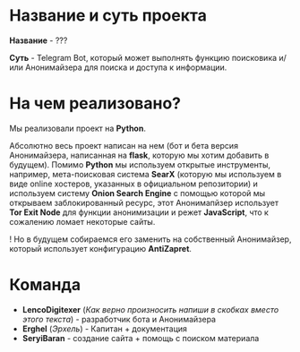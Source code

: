 # Название и суть проекта 
**Название** - ??? 

**Суть** - Telegram Bot, который может выполнять функцию поисковика и/или Анонимайзера для поиска и доступа к информации.

# На чем реализовано? 
Мы реализовали проект на **Python**. 

Абсолютно весь проект написан на нем (бот и бета версия Анонимайзера, написанная на **flask**, которую мы хотим добавить в будущем). Помимо **Python** мы используем открытые инструменты, например, мета-поисковая система **SearX** (которую мы используем в виде online хостеров, указанных в официальном репозитории) и используем систему **Onion Search Engine** с помощью которой мы открываем заблокированный ресурс, этот Анонимапйзер использует **Tor Exit Node** для функции анонимизации и режет **JavaScript**, что к сожалению ломает некоторые сайты. 

! Но в будущем собираемся его заменить на собственный Анонимайзер, который использует конфигурацию **AntiZapret**. 

# Команда 
- **LencoDigitexer** (*Как верно произносить напиши в скобках вместо этого текста*) - разработчик бота и Анонимайзера 
- **Erghel** (*Эрхель*) - Капитан + документация
- **SeryiBaran** - создание сайта + помощь с поиском материала 
